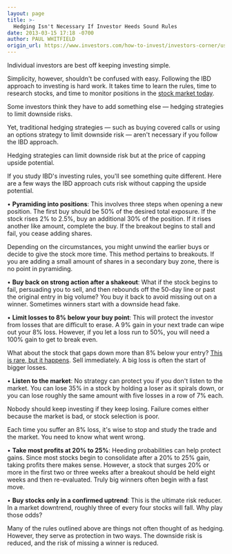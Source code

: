 ```yaml
---
layout: page
title: >-
  Hedging Isn't Necessary If Investor Heeds Sound Rules
date: 2013-03-15 17:18 -0700
author: PAUL WHITFIELD
origin_url: https://www.investors.com/how-to-invest/investors-corner/using-hedges-unnecessary-when-investing-prudently/
---
```


Individual investors are best off keeping investing simple.

Simplicity, however, shouldn't be confused with easy. Following the IBD approach to investing is hard work. It takes time to learn the rules, time to research stocks, and time to monitor positions in the [stock market today](https://www.investors.com/stock-market-today).

Some investors think they have to add something else — hedging strategies to limit downside risks.

Yet, traditional hedging strategies — such as buying covered calls or using an options strategy to limit downside risk — aren't necessary if you follow the IBD approach.

Hedging strategies can limit downside risk but at the price of capping upside potential.

If you study IBD's investing rules, you'll see something quite different. Here are a few ways the IBD approach cuts risk without capping the upside potential.

• **Pyramiding into positions**: This involves three steps when opening a new position. The first buy should be 50% of the desired total exposure. If the stock rises 2% to 2.5%, buy an additional 30% of the position. If it rises another like amount, complete the buy. If the breakout begins to stall and fail, you cease adding shares.

Depending on the circumstances, you might unwind the earlier buys or decide to give the stock more time. This method pertains to breakouts. If you are adding a small amount of shares in a secondary buy zone, there is no point in pyramiding.

• **Buy back on strong action after a shakeout**: What if the stock begins to fail, persuading you to sell, and then rebounds off the 50-day line or past the original entry in big volume? You buy it back to avoid missing out on a winner. Sometimes winners start with a downside head fake.

• **Limit losses to 8% below your buy point**: This will protect the investor from losses that are difficult to erase. A 9% gain in your next trade can wipe out your 8% loss. However, if you let a loss run to 50%, you will need a 100% gain to get to break even.

What about the stock that gaps down more than 8% below your entry? [This is rare, but it happens](http://education.investors.com/investors-corner/443353-stock-collapses-sell-without-hesitation.htm?Ntt=stock-collapses-sell-without-hesitation). Sell immediately. A big loss is often the start of bigger losses.

• **Listen to the market**: No strategy can protect you if you don't listen to the market. You can lose 35% in a stock by holding a loser as it spirals down, or you can lose roughly the same amount with five losses in a row of 7% each.

Nobody should keep investing if they keep losing. Failure comes either because the market is bad, or stock selection is poor.

Each time you suffer an 8% loss, it's wise to stop and study the trade and the market. You need to know what went wrong.

• **Take most profits at 20% to 25%**: Heeding probabilities can help protect gains. Since most stocks begin to consolidate after a 20% to 25% gain, taking profits there makes sense. However, a stock that surges 20% or more in the first two or three weeks after a breakout should be held eight weeks and then re-evaluated. Truly big winners often begin with a fast move.

• **Buy stocks only in a confirmed uptrend**: This is the ultimate risk reducer. In a market downtrend, roughly three of every four stocks will fall. Why play those odds?

Many of the rules outlined above are things not often thought of as hedging. However, they serve as protection in two ways. The downside risk is reduced, and the risk of missing a winner is reduced.
